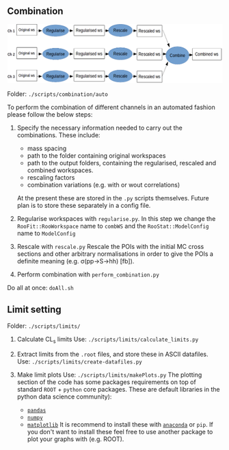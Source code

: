 ## Combination

![Combination](./figs/combination.png "Combination flowchart")

Folder: `./scripts/combination/auto`

To perform the combination of different channels in an automated fashion please follow the below
steps:

1. Specify the necessary information needed to carry out the combinations. These include:
    - mass spacing
    - path to the folder containing original workspaces
    - path to the output folders, containing the regularised, rescaled and combined workspaces.
    - rescaling factors
    - combination variations (e.g. with or wout correlations)

    At the present these are stored in the `.py` scripts themselves. Future plan is to store these
    separately in a config file.
2. Regularise workspaces with `regularise.py`.
    In this step we change the `RooFit::RooWorkspace` name to `combWS` and the `RooStat::ModelConfig` name to `ModelConfig`
3. Rescale with `rescale.py`
    Rescale the POIs with the initial MC cross sections and other arbitrary normalisations in order
    to give the POIs a definite meaning (e.g. &sigma;(pp->S->hh) [fb]).
4. Perform combination with `perform_combination.py`

Do all at once: `doAll.sh`

## Limit setting

Folder: `./scripts/limits/`

1. Calculate CL<sub>s</sub> limits
    Use: `./scripts/limits/calculate_limits.py`

2. Extract limits from the `.root` files, and store these in ASCII datafiles.
    Use: `./scripts/limits/create-datafiles.py`

3. Make limit plots 
    Use: `./scripts/limits/makePlots.py` 
    The plotting section of the code has some packages requirements on top of standard `ROOT` + `python` core packages.
    These are default libraries in the python  data science community):
    - [`pandas`](pandas)
    - [`numpy`](numpy)
    - [`matplotlib`](matplotlib)
    It is recommend to install these with [`anaconda`](anaconda) or `pip`.
    If you don't want to install these feel free to use another package to plot your graphs with (e.g. ROOT).

